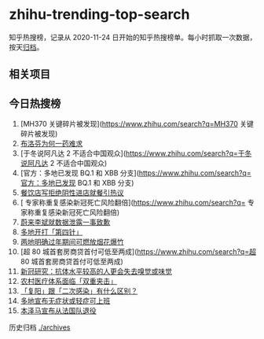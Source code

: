 # zhihu-trending-top-search

知乎热搜榜，记录从 2020-11-24
日开始的知乎热搜榜单。每小时抓取一次数据，按天[归档](./archives)。

## 相关项目

## 今日热搜榜

<!-- BEGIN -->
<!-- 最后更新时间 Wed Dec 21 2022 11:08:33 GMT+0800 (China Standard Time) -->

1. [MH370 关键碎片被发现](https://www.zhihu.com/search?q=MH370 关键碎片被发现)
1. [布洛芬为何一药难求](https://www.zhihu.com/search?q=布洛芬为何一药难求)
1. [于冬说阿凡达 2 不适合中国观众](https://www.zhihu.com/search?q=于冬说阿凡达 2
   不适合中国观众)
1. [官方：多地已发现 BQ.1 和 XBB
   分支](https://www.zhihu.com/search?q=官方：多地已发现 BQ.1 和 XBB 分支)
1. [餐饮店写拒绝阴性进店就餐引热议](https://www.zhihu.com/search?q=餐饮店写拒绝阴性进店就餐引热议)
1. [	专家称重复感染新冠死亡风险翻倍](https://www.zhihu.com/search?q=	专家称重复感染新冠死亡风险翻倍)
1. [蔚来李斌就数据泄露一事致歉](https://www.zhihu.com/search?q=蔚来李斌就数据泄露一事致歉)
1. [多地开打「第四针」](https://www.zhihu.com/search?q=多地开打「第四针」)
1. [两地明确过年期间可燃放烟花爆竹](https://www.zhihu.com/search?q=两地明确过年期间可燃放烟花爆竹)
1. [超 80 城首套房商贷首付可低至两成](https://www.zhihu.com/search?q=超 80
   城首套房商贷首付可低至两成)
1. [新冠研究：抗体水平较高的人更会失去嗅觉或味觉](https://www.zhihu.com/search?q=新冠研究：抗体水平较高的人更会失去嗅觉或味觉)
1. [农村医疗体系面临「双重夹击」](https://www.zhihu.com/search?q=农村医疗体系面临「双重夹击」)
1. [「复阳」跟「二次感染」有什么区别？](https://www.zhihu.com/search?q=「复阳」跟「二次感染」有什么区别？)
1. [多地宣布无症状或轻症可上班](https://www.zhihu.com/search?q=多地宣布无症状或轻症可上班)
1. [本泽马宣布从法国队退役](https://www.zhihu.com/search?q=本泽马宣布从法国队退役)

<!-- END -->

历史归档 [./archives](./archives)
